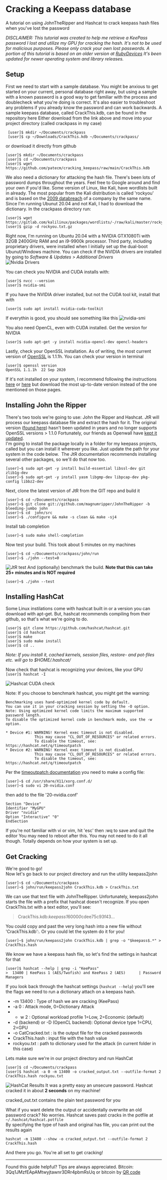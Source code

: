 # Cracking a Keepass database
A tutorial on using JohnTheRipper and Hashcat to crack keepass hash files when you've lost the password    


*DISCLAIMER: This tutorial was created to help me retrieve a KeePass password I lost and utilize my GPU for cracking the hash. It's not to be used for malicious purposes. Please only crack your own lost passwords. A portion of this tutorial is based on an older version at [RubyDevices](https://www.rubydevices.com.au/blog/how-to-hack-keepass) It's been updated for newer operating system and library releases.*   

## Setup
First we need to start with a sample database. You might be anxious to get started on your current, personal database right away, but using a sample with a known password is a good way to get familiar with the process and doublecheck what you're doing is correct. It's also easier to troubleshoot any problems if you already know the password and can work backwards. A sample keepass database, called CrackThis.kdb, can be found in the repository here
Either download from the link above and move into your project directory (called crackpass in my case)   
```
 [user]$ mkdir ~/Documents/crackpass
 [user]$ cp ~/Downloads/CrackThis.kdb ~/Documents/crackpass/
 ```
 or download it directly from github  
 ```
 [user]$ mkdir ~/Documents/crackpass
 [user]$ cd ~/Documents/crackpass
 [user]$ wget https://github.com/patecm/cracking_keepass/raw/main/CrackThis.kdb
 ```
 We also need a dictionary for attacking the hash file. There's been lots of password dumps throughout the years. Feel free to Google around and find your own if you'd like. Some version of Linux, like Kali, have wordlists built in already. The most popular from the Kali distribution is called 'rockyou' and is based on the [2009 databreach](https://en.wikipedia.org/wiki/RockYou) of a company by the same name. 
Since I'm running Ubunut 20.04 and not Kali, I had to download the dictionary. In the crackpass directory run:  
```
[user]$ wget https://gitlab.com/kalilinux/packages/wordlists/-/raw/kali/master/rockyou.txt.gz
[user]$ gzip -d rockyou.txt.gz
```
Right now, I'm running on Ubuntu 20.04 with a NVIDIA GTX1080Ti with 32GB 2400GHz RAM and an i9-9900k processor. Third party, including proprietary drivers, were installed when I initially set up the dual-boot Ubunut/Windows machine. You can check if the NVIDIA drivers are installed by going to *Software & Updates > Additional Drivers*   
![Nvidia Drivers](https://github.com/patecm/cracking_keepass/blob/8e1a69810ebb59867a63edc2c9ea481797b38dbe/images/nvidia-drivers.png)  

You can check you NVIDIA and CUDA installs with:
```
[user]$ nvcc --version
[user]$ nvidia-smi
```
If you have the NVIDIA driver installed, but not the CUDA tool kit, install that with
```
[user]$ sudo apt install nvidia-cuda-toolkit
```

If everythin is good, you should see something like this
![nvidia-smi](https://github.com/patecm/cracking_keepass/blob/8e1a69810ebb59867a63edc2c9ea481797b38dbe/images/nvidia-smi.png)

You also need OpenCL, even with CUDA installed. Get the version for NVIDIA
```
[user]$ sudo apt-get -y install nvidia-opencl-dev opencl-headers
```
Lastly, check your OpenSSL installation. As of writing, the most current version of [OpenSSL](https://www.openssl.org/) is 1.1.1h. You can check your version in terminal

```
[user]$ openssl version
OpenSSL 1.1.1h  22 Sep 2020
```
If it's not installed on your system, I recommend following the instructions [here](https://cloudwafer.com/blog/installing-openssl-on-ubuntu-16-04-18-04/) or [here](https://stackoverflow.com/questions/3016956/how-do-i-install-the-openssl-libraries-on-ubuntu) but download the most up-to-date version instead of the one mentioned on those pages.

## Installing John the Ripper  
There's two tools we're going to use: John the Ripper and Hashcat. JtR will process our keepass database file and extract the hash for it. 
The original version ([found here](https://github.com/piyushcse29/john-the-ripper)) hasn't been updated in years and no longer supports OpenSSL versions > 1.1.0 Fortunately, our friends as Openwall have [kept it updated](https://www.openwall.com/john/).   
I'm going to install the package locally in a folder for my keepass projects, called but you can install it wherever you like. Just update the path for your system in the code below.  The JtR documentation recommends installing several other packages, so we'll do that now too.
```
[user]~$ sudo apt-get -y install build-essential libssl-dev git zlib1g-dev
[user]~$ sudo apt-get -y install yasm libgmp-dev libpcap-dev pkg-config libbz2-dev
```
Next, clone the latest version of JtR from the GIT repo and build it
```
[user]~$ cd ~/Documents/crackpass
[user]~$ git clone git://github.com/magnumripper/JohnTheRipper -b bleeding-jumbo john 
[user]~$ cd  john/src
[user]~$ ./configure && make -s clean && make -sj4
```
Install tab completion
```
[user]~$ sudo make shell-completion
```
Now test your build. This took about 5 minutes on my machines
```
[user]~$ cd ~/Documents/crackpass/john/run
[user]~$ ./john --test=0
```
![JtR test](https://github.com/patecm/cracking_keepass/blob/63aa8d3983500791edf2e0f56926566811f6fdff/images/john_test.png) 
And (optionally) benchmark the build. **Note that this can take 25+ minutes and is NOT required**
```
[user]~$ ./john --test
```

## Installing HashCat
Some Linux instilations come with hashcat built in or a version you can download with apt-get. But, hashcat recommends compiling from their github, so that's what we're going to do. 
```
[user]$ git clone https://github.com/hashcat/hashcat.git
[user]$ cd hashcat
[user]$ make
[user]$ sudo make install
[user]$ cd ..
```
*Note: If you install it, cached kernels, session files, restore- and pot-files etc. will go to $HOME/.hashcat/*

Now check that hashcat is recognizing your devices, like your GPU  
```[user]$ hashcat -I```  

![Hashcat CUDA check](https://github.com/patecm/cracking_keepass/blob/f6e132d3ee7b745ccee8e4e6dfb4a2f46c56c80f/images/hashcat_cuda_info.png)

Note: If you choose to benchmark hashcat, you might get the warning:
```
Benchmarking uses hand-optimized kernel code by default.
You can use it in your cracking session by setting the -O option.
Note: Using optimized kernel code limits the maximum supported password length.
To disable the optimized kernel code in benchmark mode, use the -w option.

* Device #1: WARNING! Kernel exec timeout is not disabled.
             This may cause "CL_OUT_OF_RESOURCES" or related errors.
             To disable the timeout, see: https://hashcat.net/q/timeoutpatch
* Device #2: WARNING! Kernel exec timeout is not disabled.
             This may cause "CL_OUT_OF_RESOURCES" or related errors.
             To disable the timeout, see: https://hashcat.net/q/timeoutpatch
```
Per the [timeoutpatch documentation](https://hashcat.net/wiki/doku.php?id=timeout_patch) you need to make a config file:
```
[user]~$ cd /usr/share/X11/xorg.conf.d/ 
[user]~$ sudo vi 20-nvidia.conf
```
then add to the file '20-nvidia.conf'
```
Section "Device"
Identifier "MyGPU"
Driver "nvidia"
Option "Interactive" "0"
EndSection
```
If you're not familiar with vi or vim, hit 'esc' then :wq to save and quit the editor
You may need to reboot after this. You may not need to do it all though. Totally depends on how your system is set up.

## Get Cracking  
We're good to go!  
Now let's go back to our project directory and run the utility keepass2john
```
[user]~$ cd ~/Documents/crackpass
[user]~$ john/run/keepass2john CrackThis.kdb > CrackThis.txt
```
We can use that text file with JohnTheRipper. Unfortunately,  keepass2john starts the file with a prefix that hashcat doesn't recognize. If you open CrackThis.txt with a text editor, you'll see:  
>CrackThis.kdb:$keepass$*1*6000*0*cdee75c93f43...    
  
You could copy and past the very long hash into a new file without 'CrackThis.kdb':. Or you could let the system do it for you!  
```
[user]~$ john/run/keepass2john CrackThis.kdb | grep -o "$keepass$.*" >  CrackThis.hash
```
We know we have a keepass hash file, so let's find the settings in hashcat for that
```
[user]$ hashcat --help | grep -i "KeePass"
>  13400 | KeePass 1 (AES/Twofish) and KeePass 2 (AES)      | Password Managers
 ``` 
 If you look back through the hashcat settings (```hashcat --help```) you'll see the flags we need to run a dictionary attach on a keepass hash. 
* -m 13400 : Type of hash we are cracking (KeePass)
* -a 0 : Attack mode, 0=Dictionary Attack
* - w 2 : Optional workload profile 1=Low, 2=Economic (default)
* -d  (backend) or -D (OpenCL backend): Optional device type 1=CPU, 2=GPU
* -o CatCracked.txt : is the output file for the cracked passwords
* CrackThis.hash : input file with the hash value
* rockyou.txt : path to dictionary used for the attack (in current folder in this case)

Lets make sure we're in our project directory and run HashCat
```
[user]$ cd ~/Documents/crackpass
[user]$ hashcat -a 0 -m 13400 -o cracked_output.txt --outfile-format 2 CrackThis.hash rockyou.txt
```
![HashCat Results](https://github.com/patecm/cracking_keepass/blob/f6e132d3ee7b745ccee8e4e6dfb4a2f46c56c80f/images/hashcat_complete.png)
It was a pretty easy an unsecure password. 
Hashcat cracked it in about **2 seconds** on my machine!

cracked_out.txt contains the plain text password for you  

What if you want delete the output or accidentally overwrite an old password crack? No worries. Hashcat saves past cracks in the potfile at ```~/.hashcat/hashcat.potfile```  
By specifying the type of hash and original has file, you can print out the results again
```
hashcat -m 13400 --show -o cracked_output.txt --outfile-format 2 CrackThis.hash
```
And there you go. You're all set to get cracking!

---

Found this guide helpful? Tips are always appreciated.
Bitcoin: 3Qq1JMzfEApAMtwyjtawnr3DRr4pbmRsUq 
or bitcoin by [QR code](https://github.com/patecm/cracking_keepass/blob/d93d001bd6263abbc90c31ea5d71a098d509912a/images/btcQR.png)
